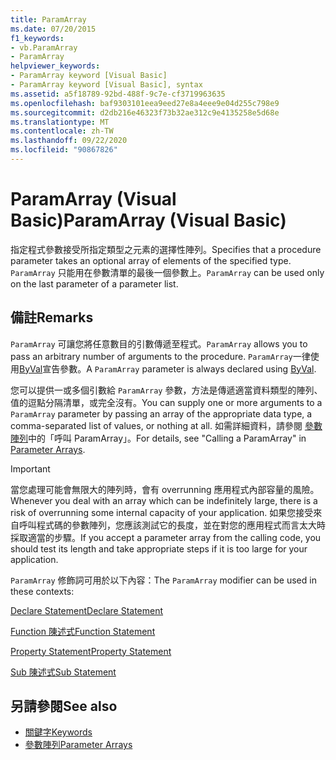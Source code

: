 ```yaml
---
title: ParamArray
ms.date: 07/20/2015
f1_keywords:
- vb.ParamArray
- ParamArray
helpviewer_keywords:
- ParamArray keyword [Visual Basic]
- ParamArray keyword [Visual Basic], syntax
ms.assetid: a5f18789-92bd-488f-9c7e-cf3719963635
ms.openlocfilehash: baf9303101eea9eed27e8a4eee9e04d255c798e9
ms.sourcegitcommit: d2db216e46323f73b32ae312c9e4135258e5d68e
ms.translationtype: MT
ms.contentlocale: zh-TW
ms.lasthandoff: 09/22/2020
ms.locfileid: "90867826"
---
```

# <a name="paramarray-visual-basic"></a><span data-ttu-id="43a50-102">ParamArray (Visual Basic)</span><span class="sxs-lookup"><span data-stu-id="43a50-102">ParamArray (Visual Basic)</span></span>

<span data-ttu-id="43a50-103">指定程式參數接受所指定類型之元素的選擇性陣列。</span><span class="sxs-lookup"><span data-stu-id="43a50-103">Specifies that a procedure parameter takes an optional array of elements of the specified type.</span></span> <span data-ttu-id="43a50-104">`ParamArray` 只能用在參數清單的最後一個參數上。</span><span class="sxs-lookup"><span data-stu-id="43a50-104">`ParamArray` can be used only on the last parameter of a parameter list.</span></span>  
  
## <a name="remarks"></a><span data-ttu-id="43a50-105">備註</span><span class="sxs-lookup"><span data-stu-id="43a50-105">Remarks</span></span>  

 <span data-ttu-id="43a50-106">`ParamArray` 可讓您將任意數目的引數傳遞至程式。</span><span class="sxs-lookup"><span data-stu-id="43a50-106">`ParamArray` allows you to pass an arbitrary number of arguments to the procedure.</span></span> <span data-ttu-id="43a50-107">`ParamArray`一律使用[ByVal](byval.md)宣告參數。</span><span class="sxs-lookup"><span data-stu-id="43a50-107">A `ParamArray` parameter is always declared using [ByVal](byval.md).</span></span>  
  
 <span data-ttu-id="43a50-108">您可以提供一或多個引數給 `ParamArray` 參數，方法是傳遞適當資料類型的陣列、值的逗點分隔清單，或完全沒有。</span><span class="sxs-lookup"><span data-stu-id="43a50-108">You can supply one or more arguments to a `ParamArray` parameter by passing an array of the appropriate data type, a comma-separated list of values, or nothing at all.</span></span> <span data-ttu-id="43a50-109">如需詳細資料，請參閱 [參數陣列](../../programming-guide/language-features/procedures/parameter-arrays.md)中的「呼叫 ParamArray」。</span><span class="sxs-lookup"><span data-stu-id="43a50-109">For details, see "Calling a ParamArray" in [Parameter Arrays](../../programming-guide/language-features/procedures/parameter-arrays.md).</span></span>  
  
> [!IMPORTANT]
> <span data-ttu-id="43a50-110">當您處理可能會無限大的陣列時，會有 overrunning 應用程式內部容量的風險。</span><span class="sxs-lookup"><span data-stu-id="43a50-110">Whenever you deal with an array which can be indefinitely large, there is a risk of overrunning some internal capacity of your application.</span></span> <span data-ttu-id="43a50-111">如果您接受來自呼叫程式碼的參數陣列，您應該測試它的長度，並在對您的應用程式而言太大時採取適當的步驟。</span><span class="sxs-lookup"><span data-stu-id="43a50-111">If you accept a parameter array from the calling code, you should test its length and take appropriate steps if it is too large for your application.</span></span>  
  
 <span data-ttu-id="43a50-112">`ParamArray` 修飾詞可用於以下內容：</span><span class="sxs-lookup"><span data-stu-id="43a50-112">The `ParamArray` modifier can be used in these contexts:</span></span>  
  
 [<span data-ttu-id="43a50-113">Declare Statement</span><span class="sxs-lookup"><span data-stu-id="43a50-113">Declare Statement</span></span>](../statements/declare-statement.md)  
  
 [<span data-ttu-id="43a50-114">Function 陳述式</span><span class="sxs-lookup"><span data-stu-id="43a50-114">Function Statement</span></span>](../statements/function-statement.md)  
  
 [<span data-ttu-id="43a50-115">Property Statement</span><span class="sxs-lookup"><span data-stu-id="43a50-115">Property Statement</span></span>](../statements/property-statement.md)  
  
 [<span data-ttu-id="43a50-116">Sub 陳述式</span><span class="sxs-lookup"><span data-stu-id="43a50-116">Sub Statement</span></span>](../statements/sub-statement.md)  
  
## <a name="see-also"></a><span data-ttu-id="43a50-117">另請參閱</span><span class="sxs-lookup"><span data-stu-id="43a50-117">See also</span></span>

- [<span data-ttu-id="43a50-118">關鍵字</span><span class="sxs-lookup"><span data-stu-id="43a50-118">Keywords</span></span>](../keywords/index.md)
- [<span data-ttu-id="43a50-119">參數陣列</span><span class="sxs-lookup"><span data-stu-id="43a50-119">Parameter Arrays</span></span>](../../programming-guide/language-features/procedures/parameter-arrays.md)
